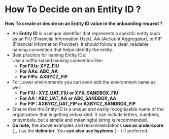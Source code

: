 # How To Decide on an Entity ID ?

**How To create or decide on an Entity ID value in the onboarding request ?**

* An **Entity ID** is a unique identifier that represents a specific entity such as an FIU (Financial Information User), AA (Account Aggregator), or FIP (Financial Information Provider). It should follow a clear, readable naming convention that helps identify the entity.
* Best practice for naming Entity IDs:\
  Use a suffix-based naming convention like:
  * **For FIUs: XYZ\_FIU**
  * **For AAs: ABC\_AA**
  * **For FIPs: AXBYCZ\_FIP**
* For Lower environments you can even add the environment name as well&#x20;
  * **For FIU : XYZ\_UAT\_FIU or XYX\_SANDBOX\_FIU**
  * **For AA : ABC\_UAT\_AA or ABC\_SANDBOX\_AA**
  * **For FIP : AXBYCZ\_UAT\_FIP or AXBYCZ\_SANDBOX\_FIP**
* Ensure that the Entity ID is a unique and easily recognisable name of the organisation that is getting onboarded. It can include letters, numbers, or symbols, but a simple and meaningful string is recommended.
* **Do note,** the above examples and recommendations **use an underscore** ( \_ ) as the **delimiter**. You **can also use hyphens** ( - ) if preferred.
